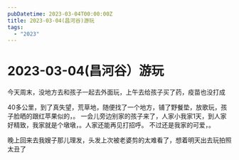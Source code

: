 ```yaml
---
pubDatetime: 2023-03-04T00:00:00Z
title: 2023-03-04(昌河谷)游玩
tags:
  - "2023"
---
```


# 2023-03-04(昌河谷）游玩

今天周末，没地方去和孩子一起去外面玩，上午去给孩子买了药，疫苗也没打成

40多公里，到了真失望，荒草地，随便找了一个地方，铺了野餐垫，放歌玩，孩子脸晒的跟红苹果似的，。
一会儿旁边别家的孩子来了，人家小我家1天，到人家好精致，我家就是个墩墩，。人家还能再见打招呼。 不过还是我家的可爱，。

晚上回来去我嫂子那儿理发，头发上次被老婆剪的太难看了，想着明天出去玩拍照太丑了
